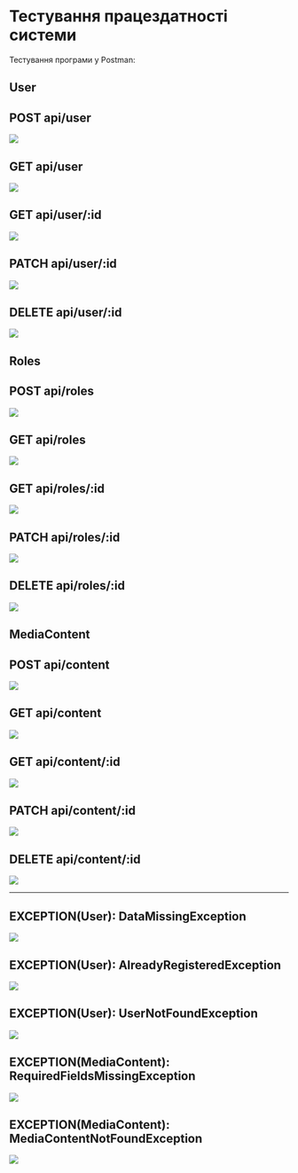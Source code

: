 # Тестування працездатності системи

Тестування програми у Postman:

## User

## POST api/user

<img src="./media/user/post-user.png">

## GET api/user

<img src="./media/user/get-users.png">

## GET api/user/:id

<img src="./media/user/get-user-by-id.png">

## PATCH api/user/:id

<img src="./media/user/patch-user.png">

## DELETE api/user/:id

<img src="./media/user/delete-user.png">

## Roles

## POST api/roles

<img src="./media/roles/post-role.png">

## GET api/roles

<img src="./media/roles/get-roles.png">

## GET api/roles/:id

<img src="./media/roles/get-role-by-id.png">

## PATCH api/roles/:id

<img src="./media/roles/patch-role.png">

## DELETE api/roles/:id

<img src="./media/roles/delete-role.png">

## MediaContent

## POST api/content

<img src="./media/mediaContent/post-media.png">

## GET api/content

<img src="./media/mediaContent/get-media.png">

## GET api/content/:id

<img src="./media/mediaContent/get-media.png">

## PATCH api/content/:id

<img src="./media/mediaContent/patch-media.png">

## DELETE api/content/:id

<img src="./media/mediaContent/delete-media.png">

---

## EXCEPTION(User): DataMissingException

<img src="./media/user-DataMissingException.png">

## EXCEPTION(User): AlreadyRegisteredException

<img src="./media/user-AlreadyRegisteredException.png">

## EXCEPTION(User): UserNotFoundException

<img src="./media/user-UserNotFoundException.png">

## EXCEPTION(MediaContent): RequiredFieldsMissingException

<img src="./media/content-RequiredFieldsMissingException.png">

## EXCEPTION(MediaContent): MediaContentNotFoundException

<img src="./media/content-MediaContentNotFoundException.png">
